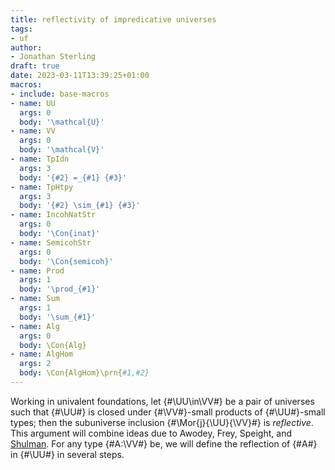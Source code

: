 ```yaml
---
title: reflectivity of impredicative universes
tags:
- uf
author:
- Jonathan Sterling
draft: true
date: 2023-03-11T13:39:25+01:00
macros:
- include: base-macros
- name: UU
  args: 0
  body: '\mathcal{U}'
- name: VV
  args: 0
  body: '\mathcal{V}'
- name: TpIdn
  args: 3
  body: '{#2} =_{#1} {#3}'
- name: TpHtpy
  args: 3
  body: '{#2} \sim_{#1} {#3}'
- name: IncohNatStr
  args: 0
  body: '\Con{inat}'
- name: SemicohStr
  args: 0
  body: '\Con{semicoh}'
- name: Prod
  args: 1
  body: '\prod_{#1}'
- name: Sum
  args: 1
  body: '\sum_{#1}'
- name: Alg
  args: 0
  body: \Con{Alg}
- name: AlgHom
  args: 2
  body: \Con{AlgHom}\prn{#1,#2}
---
```


Working in univalent foundations, let {#\UU\in\VV#} be a pair of universes such that {#\UU#} is closed under {#\VV#}-small products of {#\UU#}-small types; then the subuniverse inclusion {#\Mor{j}{\UU}{\VV}#} is *reflective*. This argument will combine ideas due to Awodey, Frey, Speight, and [Shulman](https://homotopytypetheory.org/2018/11/26/impredicative-encodings-part-3/). For any type {#A:\VV#} be, we will define the reflection of {#A#} in {#\UU#} in several steps.
